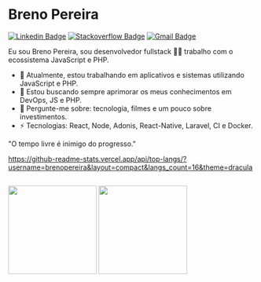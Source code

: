 # Breno Pereira 
[![Linkedin Badge](https://img.shields.io/badge/-brenopereira-blue?style=flat-square&logo=Linkedin&logoColor=white&link=https://www.linkedin.com/in/breno-pereira/)](https://www.linkedin.com/in/breno-pereira/)
[![Stackoverflow Badge](https://img.shields.io/badge/-Stackoverflow-4CA143?style=flat-square&logo=Stackoverflow&logoColor=white&link=https://pt.stackoverflow.com/users/13274221/breno-martins)](https://stackoverflow.com/users/13274221/breno-martins)
[![Gmail Badge](https://img.shields.io/badge/-brenomartinsxd@gmail.com-c14438?style=flat-square&logo=Gmail&logoColor=white&link=mailto:brenomartinsxd@gmail.com)](mailto:brenomartinsxd@gmail.com)

Eu sou Breno Pereira, sou desenvolvedor fullstack 👨‍💻 trabalho com o ecossistema JavaScript e PHP. 

- 🔭 Atualmente, estou trabalhando em aplicativos e sistemas utilizando JavaScript e PHP.
- 🌱 Estou buscando sempre aprimorar os meus conhecimentos em DevOps, JS e PHP.
- 💬 Pergunte-me sobre: tecnologia, filmes e um pouco sobre investimentos.
-  ⚡ Tecnologias: React, Node, Adonis, React-Native, Laravel, CI e Docker.

"O tempo livre é inimigo do progresso." 

https://github-readme-stats.vercel.app/api/top-langs/?username=brenopereira&layout=compact&langs_count=16&theme=dracula

##
<div>
<img height="180em" src="https://github-readme-stats.vercel.app/api/top-langs/?username=brenopereira&layout=compact&langs_count=16&theme=dracula"/>
<img height="180em" src="https://github-readme-stats.vercel.app/api?username=brenopereira&show_icons=true&theme=dracula&include_all_commits=true&count_private=true"/>
</div>
